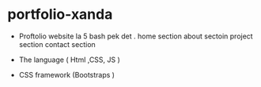 # portfolio-xanda

- Proftolio website la 5 bash pek det .
  home section 
  about sectoin
  project section
  contact section

- The language ( Html ,CSS, JS )
- CSS framework (Bootstraps )
